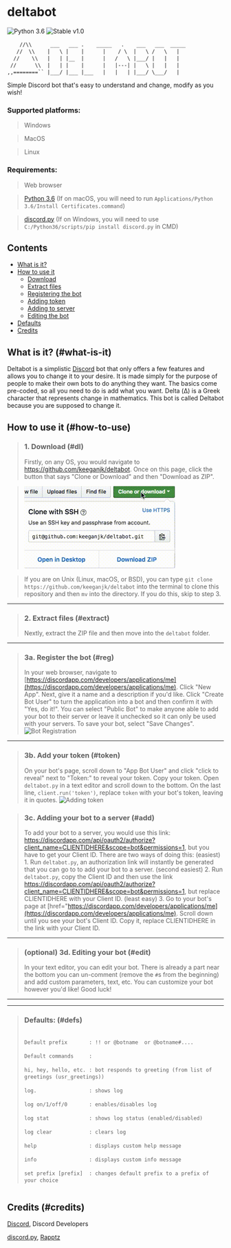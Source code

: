 # deltabot

![Python 3.6](https://img.shields.io/badge/python-3.6-blue.svg) ![Stable v1.0](https://img.shields.io/badge/stable-v1.0-orange.svg)

```
    //\\      ___   ___ .    _____   .    ___   ___  _____
   //  \\    |   \ |    |      |    / \  |   \ /   \   |
  //    \\   |   | |__  |      |   /   \ |___/ |   |   |
 //      \\  |   | |    |      |   |---| |   \ |   |   |
,,========`` |___/ |___ |___   |   |   | |___/ \___/   |
```

Simple Discord bot that's easy to understand and change, modify as you wish!

### Supported platforms:
>  Windows

>  MacOS

>  Linux
### Requirements:
>  Web browser

>  [Python 3.6](https://www.python.org/downloads "Python 3.6") (If on macOS, you will need to run `Applications/Python 3.6/Install Certificates.command`)

>  [discord.py](https://github.com/Rapptz/discord.py "discord.py") (If on Windows, you will need to use `C:/Python36/scripts/pip install discord.py` in CMD)

## Contents
- [What is it?](#what-is-it)
- [How to use it](#how-to-use)
  - [Download](#dl)
  - [Extract files](#extract)
  - [Registering the bot](#reg)
  - [Adding token](#token)
  - [Adding to server](#add)
  - [Editing the bot](#edit)
 - [Defaults](#defs)
 - [Credits](#credits)

## What is it? (#what-is-it)
Deltabot is a simplistic [Discord](discordapp.com "Discord") bot that only offers a few features and allows you to change it to your desire. It is made simply for the purpose of people to make their own bots to do anything they want. The basics come pre-coded, so all you need to do is add what you want. Delta (Δ) is a Greek character that represents change in mathematics. This bot is called Deltabot because you are supposed to change it.
## How to use it (#how-to-use)
> ### 1. Download (#dl)
> Firstly, on any OS, you would navigate to https://github.com/keeganjk/deltabot. Once on this page, click the button that says "Clone or Download" and then "Download as ZIP".
>

> ![Clone or Download](https://github.com/keeganjk/deltabot/blob/master/images/download.gif?raw=true "")
>

> If you are on Unix (Linux, macOS, or BSD), you can type `git clone https://github.com/keeganjk/deltabot` into the terminal to
> clone this repository and then `mv` into the directory. If you do this, skip to step 3.

---


> ### 2. Extract files (#extract)
> Nextly, extract the ZIP file and then move into the `deltabot` folder.



---


> ### 3a. Register the bot (#reg)
> In your web browser, navigate to [https://discordapp.com/developers/applications/me](https://discordapp.com/developers/applications/me).
> Click "New App".
> Next, give it a name and a description if you'd like.
> Click "Create Bot User" to turn the application into a bot and then confirm it with "Yes, do it!".
> You can select "Public Bot" to make anyone able to add your bot to their server or leave it unchecked so it can only be used with your servers.
> To save your bot, select "Save Changes".
> ![Bot Registration](https://raw.githubusercontent.com/keeganjk/deltabot/master/images/create-bot.gif "")

---


> ### 3b. Add your token (#token)
> On your bot's page, scroll down to "App Bot User" and click "click to reveal" next to "Token:" to reveal your token.
> Copy your token.
> Open `deltabot.py` in a text editor and scroll down to the bottom.
> On the last line, `client.run('token')`, replace `token` with your bot's token, leaving it in quotes.
> ![Adding token](https://raw.githubusercontent.com/keeganjk/deltabot/master/images/token.gif "")

> ### 3c. Adding your bot to a server (#add)
> To add your bot to a server, you would use this link: https://discordapp.com/api/oauth2/authorize?client_name=CLIENTIDHERE&scope=bot&permissions=1, but you have to get your Client ID.
> There are two ways of doing this:
> (easiest) 1. Run `deltabot.py`, an authorization link will instantly be generated that you can go to to add your bot to a server.
> (second easiest) 2. Run `deltabot.py`, copy the Client ID and then use the link https://discordapp.com/api/oauth2/authorize?client_name=CLIENTIDHERE&scope=bot&permissions=1, but replace CLIENTIDHERE with your Client ID.
> (least easy) 3. Go to your bot's page at [href="https://discordapp.com/developers/applications/me](https://discordapp.com/developers/applications/me). Scroll down until you see your bot's Client ID. Copy it, replace CLIENTIDHERE in the link with your Client ID.

---


> ### (optional) 3d. Editing your bot (#edit)
> In your text editor, you can edit your bot. There is already a part near the bottom you can un-comment (remove the `#`s from the beginning) and add custom parameters, text, etc.
> You can customize your bot however you'd like!
> Good luck!

---
---


> ### Defaults: (#defs)
>
> ```
>
> Default prefix       : !! or @botname  or @botname#....
>
> Default commands     :
>
> hi, hey, hello, etc. : bot responds to greeting (from list of greetings (usr_greetings))
>
> log.                 : shows log
>
> log on/1/off/0       : enables/disables log
>
> log stat             : shows log status (enabled/disabled)
>
> log clear            : clears log
>
> help                 : displays custom help message
>
> info                 : displays custom info message
>
> set prefix [prefix]  : changes default prefix to a prefix of your choice

> ```

## Credits (#credits)
[Discord](https://discordapp.com "Discord"), Discord Developers

[discord.py](https://github.com/Rapptz/discord.py "discord.py"), [Rapptz](https://github.com/Rapptz "Rapptz")
